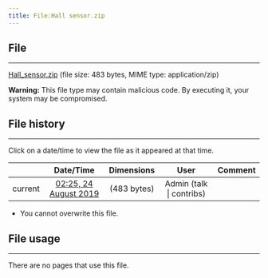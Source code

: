 ```yaml
---
title: File:Hall sensor.zip
---
```


## File
--------

[Hall_sensor.zip](https://wiki.elecrow.com/images/8/85/Hall_sensor.zip) (file size: 483 bytes, MIME type: application/zip)

**Warning:** This file type may contain malicious code. By executing it, your system may be compromised.

## File history
--------

Click on a date/time to view the file as it appeared at that time.

|         |                          Date/Time                           | Dimensions  |                             User                             | Comment |
| :-----: | :----------------------------------------------------------: | :---------: | :----------------------------------------------------------: | :-----: |
| current | [02:25, 24 August 2019](https://wiki.elecrow.com/images/8/85/Hall_sensor.zip) | (483 bytes) | Admin (talk \| contribs) |         |

- You cannot overwrite this file.

## File usage
--------

There are no pages that use this file.